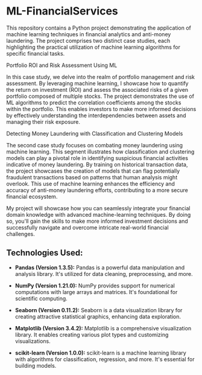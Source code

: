 # ML-FinancialServices
This repository contains a Python project demonstrating the application of machine learning techniques in financial analytics and anti-money laundering. The project comprises two distinct case studies, each highlighting the practical utilization of machine learning algorithms for specific financial tasks.

Portfolio ROI and Risk Assessment Using ML

In this case study, we delve into the realm of portfolio management and risk assessment. By leveraging machine learning, I showcase how to quantify the return on investment (ROI) and assess the associated risks of a given portfolio composed of multiple stocks. The project demonstrates the use of ML algorithms to predict the correlation coefficients among the stocks within the portfolio. This enables investors to make more informed decisions by effectively understanding the interdependencies between assets and managing their risk exposure.

Detecting Money Laundering with Classification and Clustering Models

The second case study focuses on combating money laundering using machine learning. This segment illustrates how classification and clustering models can play a pivotal role in identifying suspicious financial activities indicative of money laundering. By training on historical transaction data, the project showcases the creation of models that can flag potentially fraudulent transactions based on patterns that human analysis might overlook. This use of machine learning enhances the efficiency and accuracy of anti-money laundering efforts, contributing to a more secure financial ecosystem.

My project will showcase how you can seamlessly integrate your financial domain knowledge with advanced machine-learning techniques. By doing so, you'll gain the skills to make more informed investment decisions and successfully navigate and overcome intricate real-world financial challenges.

## Technologies Used:

- **Pandas (Version 1.3.5):**
  Pandas is a powerful data manipulation and analysis library. It's utilized for data cleaning, preprocessing, and more.

- **NumPy (Version 1.21.0):**
  NumPy provides support for numerical computations with large arrays and matrices. It's foundational for scientific computing.

- **Seaborn (Version 0.11.2):**
  Seaborn is a data visualization library for creating attractive statistical graphics, enhancing data exploration.

- **Matplotlib (Version 3.4.2):**
  Matplotlib is a comprehensive visualization library. It enables creating various plot types and customizing visualizations.

- **scikit-learn (Version 1.0.0):**
  scikit-learn is a machine learning library with algorithms for classification, regression, and more. It's essential for building models.
